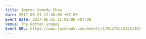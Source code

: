 ```yaml
---
title: Improv Comedy Show
date: 2017-06-21 12:38:00 +07:00
Event date: 2017-06-21 21:00:00 +07:00
Venue: The Rotten Grapes
Event URL: https://www.facebook.com/events/1785375625126148/
---
```


